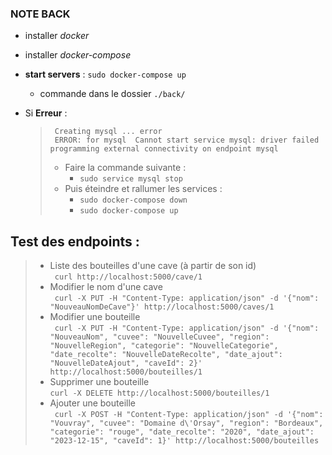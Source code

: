 ### NOTE BACK
- installer *docker*
- installer *docker-compose*


- **start servers** : `sudo docker-compose up`
  - commande dans le dossier `./back/`


- Si **Erreur** :
  > ``` Creating mysql ... error```<br/> ``` ERROR: for mysql  Cannot start service mysql: driver failed programming external connectivity on endpoint mysql```
  > - Faire la commande suivante :
  >   - ```sudo service mysql stop ```
  > - Puis éteindre et rallumer les services :
  >   - ```sudo docker-compose down ```
  >   - ```sudo docker-compose up ```


## Test des endpoints :
> - Liste des bouteilles d'une cave (à partir de son id)<br/>
``` curl http://localhost:5000/cave/1```
> - Modifier le nom d'une cave<br/> 
``` curl -X PUT -H "Content-Type: application/json" -d '{"nom": "NouveauNomDeCave"}' http://localhost:5000/caves/1```
> - Modifier une bouteille <br/>
``` curl -X PUT -H "Content-Type: application/json" -d '{"nom": "NouveauNom", "cuvee": "NouvelleCuvee", "region": "NouvelleRegion", "categorie": "NouvelleCategorie", "date_recolte": "NouvelleDateRecolte", "date_ajout": "NouvelleDateAjout", "caveId": 2}' http://localhost:5000/bouteilles/1```
> - Supprimer une bouteille<br/>
``` curl -X DELETE http://localhost:5000/bouteilles/1 ```
> - Ajouter une bouteille<br />
``` curl -X POST -H "Content-Type: application/json" -d '{"nom": "Vouvray", "cuvee": "Domaine d\'Orsay", "region": "Bordeaux", "categorie": "rouge", "date_recolte": "2020", "date_ajout": "2023-12-15", "caveId": 1}' http://localhost:5000/bouteilles```
